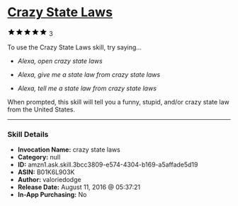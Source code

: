 # [Crazy State Laws](http://alexa.amazon.com/#skills/amzn1.ask.skill.3bcc3809-e574-4304-b169-a5affade5d19)
![5 stars](../../images/ic_star_black_18dp_1x.png)![5 stars](../../images/ic_star_black_18dp_1x.png)![5 stars](../../images/ic_star_black_18dp_1x.png)![5 stars](../../images/ic_star_black_18dp_1x.png)![5 stars](../../images/ic_star_black_18dp_1x.png) 3

To use the Crazy State Laws skill, try saying...

* *Alexa, open crazy state laws*

* *Alexa, give me a state law from crazy state laws*

* *Alexa, tell me a state law from crazy state laws*

When prompted, this skill will tell you a funny, stupid, and/or crazy state law from the United States.

***

### Skill Details

* **Invocation Name:** crazy state laws
* **Category:** null
* **ID:** amzn1.ask.skill.3bcc3809-e574-4304-b169-a5affade5d19
* **ASIN:** B01K6L903K
* **Author:** valoriedodge
* **Release Date:** August 11, 2016 @ 05:37:21
* **In-App Purchasing:** No
